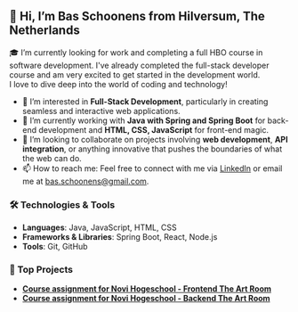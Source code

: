 ## 👋 Hi, I’m Bas Schoonens from Hilversum, The Netherlands 

🎓 I’m currently looking for work and completing a full HBO course in software development. I've already completed the full-stack developer course and am very excited to get started in the development world.  
I love to dive deep into the world of coding and technology!

- 👀 I’m interested in **Full-Stack Development**, particularly in creating seamless and interactive web applications.
- 🌱 I’m currently working with **Java with Spring and Spring Boot** for back-end development and **HTML, CSS, JavaScript** for front-end magic.
- 💞️ I’m looking to collaborate on projects involving **web development**, **API integration**, or anything innovative that pushes the boundaries of what the web can do.
- 📫 How to reach me: Feel free to connect with me via [LinkedIn](https://www.linkedin.com/in/bas-schoonens-03bb542b/) or email me at [bas.schoonens@gmail.com](mailto:bas.schoonens@gmail.com).

### 🛠️ Technologies & Tools
- **Languages**: Java, JavaScript, HTML, CSS
- **Frameworks & Libraries**: Spring Boot, React, Node.js
- **Tools**: Git, GitHub

### 🚀 Top Projects
- [**Course assignment for Novi Hogeschool - Frontend The Art Room**](https://github.com/basschoonens/frontend-the-art-room-eindopdracht)
- [**Course assignment for Novi Hogeschool - Backend The Art Room**](https://github.com/basschoonens/frontend-the-art-room-eindopdracht)

